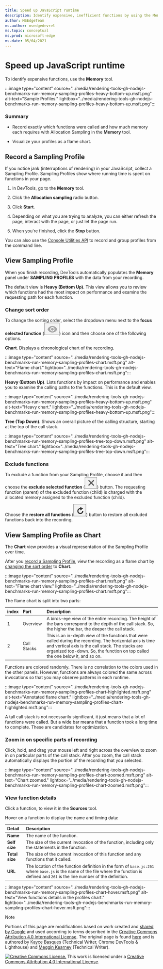 ```yaml
---
title: Speed up JavaScript runtime
description: Identify expensive, inefficient functions by using the Memory panel of Microsoft Edge DevTools.
author: MSEdgeTeam
ms.author: msedgedevrel
ms.topic: conceptual
ms.prod: microsoft-edge
ms.date: 05/04/2021
---
```

<!-- Copyright Kayce Basques and Meggin Kearney

   Licensed under the Apache License, Version 2.0 (the "License");
   you may not use this file except in compliance with the License.
   You may obtain a copy of the License at

       https://www.apache.org/licenses/LICENSE-2.0

   Unless required by applicable law or agreed to in writing, software
   distributed under the License is distributed on an "AS IS" BASIS,
   WITHOUT WARRANTIES OR CONDITIONS OF ANY KIND, either express or implied.
   See the License for the specific language governing permissions and
   limitations under the License. -->
# Speed up JavaScript runtime

To identify expensive functions, use the **Memory** tool.

:::image type="content" source="../media/rendering-tools-gh-nodejs-benchmarks-run-memory-sampling-profiles-heavy-bottom-up.msft.png" alt-text="Sample Profiles." lightbox="../media/rendering-tools-gh-nodejs-benchmarks-run-memory-sampling-profiles-heavy-bottom-up.msft.png":::

### Summary

*   Record exactly which functions were called and how much memory each requires with Allocation Sampling in the **Memory** tool.

*   Visualize your profiles as a flame chart.


<!-- ====================================================================== -->
## Record a Sampling Profile

If you notice jank (interruptions of rendering) in your JavaScript, collect a Sampling Profile.  Sampling Profiles show where running time is spent on functions in your page.

1. In DevTools, go to the **Memory** tool.

1. Click the **Allocation sampling** radio button.

1. Click **Start**.

1. Depending on what you are trying to analyze, you can either refresh the page, interact with the page, or just let the page run.

1. When you're finished, click the **Stop** button.

You can also use the [Console Utilities API](../console/utilities.md) to record and group profiles from the command line.


<!-- ====================================================================== -->
## View Sampling Profile

When you finish recording, DevTools automatically populates the **Memory** panel under **SAMPLING PROFILES** with the data from your recording.

The default view is **Heavy (Bottom Up)**.  This view allows you to review which functions had the most impact on performance and examine the requesting path for each function.

### Change sort order

To change the sorting order, select the dropdown menu next to the **focus selected function** (![focus selected function.](../media/focus-icon.msft.png)) icon and then choose one of the following options.

**Chart**.  Displays a chronological chart of the recording.

:::image type="content" source="../media/rendering-tools-gh-nodejs-benchmarks-run-memory-sampling-profiles-chart.msft.png" alt-text="Flame chart." lightbox="../media/rendering-tools-gh-nodejs-benchmarks-run-memory-sampling-profiles-chart.msft.png":::

**Heavy (Bottom Up)**.  Lists functions by impact on performance and enables you to examine the calling paths to the functions.  This is the default view.

:::image type="content" source="../media/rendering-tools-gh-nodejs-benchmarks-run-memory-sampling-profiles-heavy-bottom-up.msft.png" alt-text="Heavy chart." lightbox="../media/rendering-tools-gh-nodejs-benchmarks-run-memory-sampling-profiles-heavy-bottom-up.msft.png":::

**Tree (Top Down)**.  Shows an overall picture of the calling structure, starting at the top of the call stack.

:::image type="content" source="../media/rendering-tools-gh-nodejs-benchmarks-run-memory-sampling-profiles-tree-top-down.msft.png" alt-text="Tree chart." lightbox="../media/rendering-tools-gh-nodejs-benchmarks-run-memory-sampling-profiles-tree-top-down.msft.png":::

### Exclude functions

To exclude a function from your Sampling Profile, choose it and then choose the **exclude selected function** (![exclude selected function.](../media/exclude-icon.msft.png)) button.  The requesting function (parent) of the excluded function (child) is charged with the allocated memory assigned to the excluded function (child).

Choose the **restore all functions** (![restore all functions.](../media/restore-icon.msft.png)) button to restore all excluded functions back into the recording.


<!-- ====================================================================== -->
## View Sampling Profile as Chart

The **Chart** view provides a visual representation of the Sampling Profile over time.

After you [record a Sampling Profile](#record-a-sampling-profile), view the recording as a flame chart by [changing the sort order](#change-sort-order) to **Chart**.

:::image type="content" source="../media/rendering-tools-gh-nodejs-benchmarks-run-memory-sampling-profiles-chart.msft.png" alt-text="Flame chart view." lightbox="../media/rendering-tools-gh-nodejs-benchmarks-run-memory-sampling-profiles-chart.msft.png":::

The flame chart is split into two parts:

| index | Part | Description |
| --- |:--- |:--- |
| 1 | Overview | A birds-eye view of the entire recording.  The height of the bars correspond to the depth of the call stack.  So, the higher the bar, the deeper the call stack.  |
| 2 | Call Stacks | This is an in-depth view of the functions that were called during the recording.  The horizontal axis is time and vertical axis is the call stack.  The stacks are organized top-down.  So, the function on top called the one below it, and so on.  |

Functions are colored randomly.  There is no correlation to the colors used in the other panels.  However, functions are always colored the same across invocations so that you may observe patterns in each runtime.

:::image type="content" source="../media/rendering-tools-gh-nodejs-benchmarks-run-memory-sampling-profiles-chart-highlighted.msft.png" alt-text="Annotated flame chart." lightbox="../media/rendering-tools-gh-nodejs-benchmarks-run-memory-sampling-profiles-chart-highlighted.msft.png":::

A tall call stack is not necessarily significant, it just means that a lot of functions were called.  But a wide bar means that a function took a long time to complete.  These are candidates for optimization.

### Zoom in on specific parts of recording

Click, hold, and drag your mouse left and right across the overview to zoom in on particular parts of the call stack.  After you zoom, the call stack automatically displays the portion of the recording that you selected.

:::image type="content" source="../media/rendering-tools-gh-nodejs-benchmarks-run-memory-sampling-profiles-chart-zoomed.msft.png" alt-text="Chart zoomed." lightbox="../media/rendering-tools-gh-nodejs-benchmarks-run-memory-sampling-profiles-chart-zoomed.msft.png":::

### View function details

Click a function, to view it in the **Sources** tool.

Hover on a function to display the name and timing data:

| Detail | Description |
|:--- |:--- |
| **Name** | The name of the function.  |
| **Self size** | The size of the current invocation of the function, including only the statements in the function.  |
| **Total size** | The size of the current invocation of this function and any functions that it called.  |
| **URL** | The location of the function definition in the form of `base.js:261` where `base.js` is the name of the file where the function is defined and `261` is the line number of the definition.  |
<!--*   **Aggregated self time**.  Aggregate time for all invocations of the function across the recording, not including functions called by this function.  -->
<!--*   **Aggregated total time**.  Aggregate total time for all invocations of the function, including functions called by this function.  -->
<!--*   **Not optimized**.  If the profiler has detected a potential optimization for the function it lists it here.  -->

:::image type="content" source="../media/rendering-tools-gh-nodejs-benchmarks-run-memory-sampling-profiles-chart-hover.msft.png" alt-text="View functions details in the profiles chart." lightbox="../media/rendering-tools-gh-nodejs-benchmarks-run-memory-sampling-profiles-chart-hover.msft.png":::


<!-- ====================================================================== -->
> [!NOTE]
> Portions of this page are modifications based on work created and [shared by Google](https://developers.google.com/terms/site-policies) and used according to terms described in the [Creative Commons Attribution 4.0 International License](https://creativecommons.org/licenses/by/4.0).
> The original page is found [here](https://developers.google.com/web/tools/chrome-devtools/rendering-tools/js-execution)<!-- redirects to https://developer.chrome.com/docs/devtools/evaluate-performance/ --> and is authored by [Kayce Basques](https://developers.google.com/web/resources/contributors#kayce-basques) (Technical Writer, Chrome DevTools \& Lighthouse) and [Meggin Kearney](https://developers.google.com/web/resources/contributors#meggin-kearney) (Technical Writer).

[![Creative Commons License.](https://i.creativecommons.org/l/by/4.0/88x31.png)](https://creativecommons.org/licenses/by/4.0)
This work is licensed under a [Creative Commons Attribution 4.0 International License](https://creativecommons.org/licenses/by/4.0).
